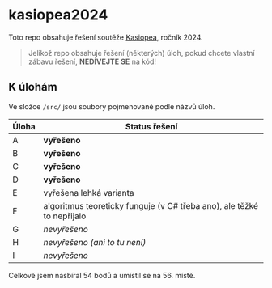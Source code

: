 # kasiopea2024

Toto repo obsahuje řešení soutěže [Kasiopea](https://kasiopea.matfyz.cz/), ročník 2024.

> Jelikož repo obsahuje řešení (některých) úloh, pokud chcete vlastní zábavu řešení, **NEDÍVEJTE SE** na kód!

## K úlohám

Ve složce `/src/` jsou soubory pojmenované podle názvů úloh.

| Úloha | Status řešení                                                          |
|---|------------------------------------------------------------------------|
| A | **vyřešeno**                                                           |
| B | **vyřešeno**                                                           |
| C | **vyřešeno**                                                           |
| D | **vyřešeno**                                                           |
| E | vyřešena lehká varianta                                                |
| F | algoritmus teoreticky funguje (v C# třeba ano), ale těžké to nepřijalo |
| G | *nevyřešeno*                                                           |
| H | *nevyřešeno (ani to tu není)*                                            |
| I | *nevyřešeno*                                                           |

Celkově jsem nasbíral 54 bodů a umístil se na 56. místě.